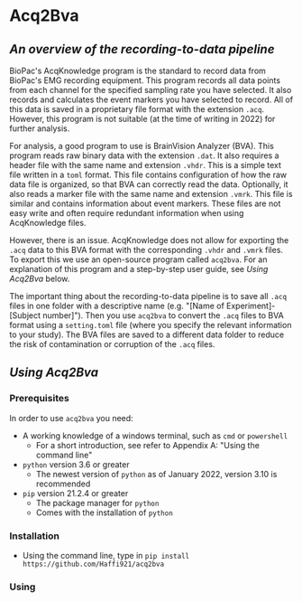 # Acq2Bva

## *An overview of the recording-to-data pipeline*
BioPac's AcqKnowledge program is the standard to record data from BioPac's EMG recording equipment. This program records all data points from each channel for the specified sampling rate you have selected. It also records and calculates the event markers you have selected to record. All of this data is saved in a proprietary file format with the extension `.acq`. However, this program is not suitable (at the time of writing in 2022) for further analysis.

For analysis, a good program to use is BrainVision Analyzer (BVA). This program reads raw binary data with the extension `.dat`. It also requires a header file with the same name and extension `.vhdr`. This is a simple text file written in a `toml` format. This file contains configuration of how the raw data file is organized, so that BVA can correctly read the data. Optionally, it also reads a marker file with the same name and extension `.vmrk`. This file is similar and contains information about event markers. These files are not easy write and often require redundant information when using AcqKnowledge files.

However, there is an issue. AcqKnowledge does not allow for exporting the `.acq` data to this BVA format with the corresponding `.vhdr` and `.vmrk` files. To export this we use an open-source program called `acq2bva`. For an explanation of this program and a step-by-step user guide, see *Using Acq2Bva* below.

The important thing about the recording-to-data pipeline is to save all `.acq` files in one folder with a descriptive name (e.g. "[Name of Experiment]-[Subject number]"). Then you use `acq2bva` to convert the `.acq` files to BVA format using a `setting.toml` file (where you specify the relevant information to your study). The BVA files are saved to a different data folder to reduce the risk of contamination or corruption of the `.acq` files.

## *Using Acq2Bva*
### **Prerequisites**
In order to use `acq2bva` you need:

* A working knowledge of a windows terminal, such as `cmd` or `powershell`
  * For a short introduction, see refer to Appendix A: "Using the command line"
* `python` version 3.6 or greater
  * The newest version of `python` as of January 2022, version 3.10 is recommended
* `pip` version 21.2.4 or greater
  * The package manager for `python`
  * Comes with the installation of `python`

### **Installation**
* Using the command line, type in `pip install https://github.com/Haffi921/acq2bva`

### **Using**
